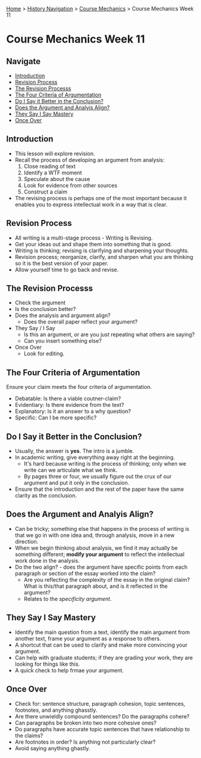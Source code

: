 [Home](https://andre-ye.github.io) > [History Navigation](https://andre-ye.github.io/history/history_navigation) > [Course Mechanics](https://andre-ye.github.io/history/history_navigation#course-mechanics) > Course Mechanics Week 11

# Course Mechanics Week 11

## Navigate
- [Introduction](#introduction)
- [Revision Process](#revision-process)
- [The Revision Processs](#the-revision-processs)
- [The Four Criteria of Argumentation](#the-four-criteria-of-argumentation)
- [Do I Say it Better in the Conclusion?](#do-i-say-it-better-in-the-conclusion)
- [Does the Argument and Analyis Align?](#does-the-argument-and-analyis-align)
- [They Say I Say Mastery](#they-say-i-say-mastery)
- [Once Over](#once-over)

## Introduction
- This lesson will explore revision.
- Recall the process of developing an argument from analysis:
  1. Close reading of text
  2. Identify a WTF moment
  3. Speculate about the cause
  4. Look for evidence from other sources
  5. Construct a claim
- The revising process is perhaps one of the most important because it enables you to express intellectual work in a way that is clear.

## Revision Process
- All writing is a multi-stage process - Writing is Revising.
- Get your ideas out and shape them into something that is good.
- Writing is thinking; revising is clarifying and sharpening your thoughts.
- Revision process; reorganize, clarify, and sharpen what you are thinking so it is the best version of your paper.
- Allow yourself time to go back and revise.

## The Revision Processs
- Check the argument
- Is the conclusion better?
- Does the analysis and argument align?
  - Does the overall paper reflect your argument?
- They Say / I Say
  - Is this an argument, or are you just repeating what others are saying?
  - Can you insert something else?
- Once Over
  - Look for editing.

## The Four Criteria of Argumentation
Ensure your claim meets the four criteria of argumentation.
- Debatable: Is there a viable coutner-claim?
- Evidentiary: Is there evidence from the text?
- Explanatory: Is it an answer to a why question?
- Specific: Can I be more specific?

## Do I Say it Better in the Conclusion?
- Usually, the answer is **yes**. The intro is a jumble.
- In academic writing, give everything away right at the beginning.
  - It's hard because writing is the process of thinking; only when we write can we articulate what we think.
  - By pages three or four, we usually figure out the crux of our argument and put it only in the conclusion.
- Ensure that the introduction and the rest of the paper have the same clarity as the conclusion.

## Does the Argument and Analyis Align?
- Can be tricky; something else that happens in the process of writing is that we go in with one idea and, through analysis, move in a new direction.
- When we begin thinking about analysis, we find it may actually be something different; **modify your argument** to reflect the intellectual work done in the analysis.
- Do the two align? - does the argument have specific points from each paragraph or section of the essay worked into the claim?
  - Are you reflecting the complexity of the essay in the original claim? What is this/that paragraph about, and is it reflected in the argument?
  - Relates to the *specificity argument*.

## They Say I Say Mastery
- Identify the main question from a text, identify the main argument from another text, frame your argument as a response to others.
- A shortcut that can be used to clarify and make more convincing your argument.
- Can help with graduate students; if they are grading your work, they are looking for things like this.
- A quick check to help frmae your argument.

## Once Over
- Check for: sentence structure, paragraph cohesion, topic sentences, footnotes, and anything ghasstly.
- Are there unwieldly compound sentences? Do the paragraphs cohere?
- Can paragraphs be broken into two more cohesive ones?
- Do paragraphs have accurate topic sentences that have relationship to the claims?
- Are footnotes in order? Is anything not particularly clear?
- Avoid saying anything ghastly.



















































































































